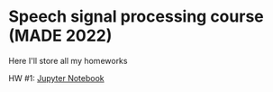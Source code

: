 # Speech signal processing course (MADE 2022)
Here I'll store all my homeworks  

HW #1: [Jupyter Notebook](/lab1.ipynb)
